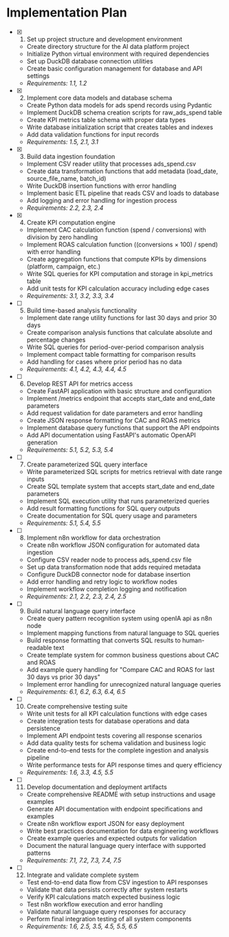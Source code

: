 # Implementation Plan

- [x] 1. Set up project structure and development environment





  - Create directory structure for the AI data platform project
  - Initialize Python virtual environment with required dependencies
  - Set up DuckDB database connection utilities
  - Create basic configuration management for database and API settings
  - _Requirements: 1.1, 1.2_

- [x] 2. Implement core data models and database schema





  - Create Python data models for ads spend records using Pydantic
  - Implement DuckDB schema creation scripts for raw_ads_spend table
  - Create KPI metrics table schema with proper data types
  - Write database initialization script that creates tables and indexes
  - Add data validation functions for input records
  - _Requirements: 1.5, 2.1, 3.1_

- [x] 3. Build data ingestion foundation





  - Implement CSV reader utility that processes ads_spend.csv
  - Create data transformation functions that add metadata (load_date, source_file_name, batch_id)
  - Write DuckDB insertion functions with error handling
  - Implement basic ETL pipeline that reads CSV and loads to database
  - Add logging and error handling for ingestion process
  - _Requirements: 2.2, 2.3, 2.4_

- [x] 4. Create KPI computation engine





  - Implement CAC calculation function (spend / conversions) with division by zero handling
  - Implement ROAS calculation function ((conversions × 100) / spend) with error handling
  - Create aggregation functions that compute KPIs by dimensions (platform, campaign, etc.)
  - Write SQL queries for KPI computation and storage in kpi_metrics table
  - Add unit tests for KPI calculation accuracy including edge cases
  - _Requirements: 3.1, 3.2, 3.3, 3.4_

- [ ] 5. Build time-based analysis functionality
  - Implement date range utility functions for last 30 days and prior 30 days
  - Create comparison analysis functions that calculate absolute and percentage changes
  - Write SQL queries for period-over-period comparison analysis
  - Implement compact table formatting for comparison results
  - Add handling for cases where prior period has no data
  - _Requirements: 4.1, 4.2, 4.3, 4.4, 4.5_

- [ ] 6. Develop REST API for metrics access
  - Create FastAPI application with basic structure and configuration
  - Implement /metrics endpoint that accepts start_date and end_date parameters
  - Add request validation for date parameters and error handling
  - Create JSON response formatting for CAC and ROAS metrics
  - Implement database query functions that support the API endpoints
  - Add API documentation using FastAPI's automatic OpenAPI generation
  - _Requirements: 5.1, 5.2, 5.3, 5.4_

- [ ] 7. Create parameterized SQL query interface
  - Write parameterized SQL scripts for metrics retrieval with date range inputs
  - Create SQL template system that accepts start_date and end_date parameters
  - Implement SQL execution utility that runs parameterized queries
  - Add result formatting functions for SQL query outputs
  - Create documentation for SQL query usage and parameters
  - _Requirements: 5.1, 5.4, 5.5_

- [ ] 8. Implement n8n workflow for data orchestration
  - Create n8n workflow JSON configuration for automated data ingestion
  - Configure CSV reader node to process ads_spend.csv file
  - Set up data transformation node that adds required metadata
  - Configure DuckDB connector node for database insertion
  - Add error handling and retry logic to workflow nodes
  - Implement workflow completion logging and notification
  - _Requirements: 2.1, 2.2, 2.3, 2.4, 2.5_

- [ ] 9. Build natural language query interface
  - Create query pattern recognition system using openIA api as n8n node 
  - Implement mapping functions from natural language to SQL queries
  - Build response formatting that converts SQL results to human-readable text
  - Create template system for common business questions about CAC and ROAS
  - Add example query handling for "Compare CAC and ROAS for last 30 days vs prior 30 days"
  - Implement error handling for unrecognized natural language queries
  - _Requirements: 6.1, 6.2, 6.3, 6.4, 6.5_

- [ ] 10. Create comprehensive testing suite
  - Write unit tests for all KPI calculation functions with edge cases
  - Create integration tests for database operations and data persistence
  - Implement API endpoint tests covering all response scenarios
  - Add data quality tests for schema validation and business logic
  - Create end-to-end tests for the complete ingestion and analysis pipeline
  - Write performance tests for API response times and query efficiency
  - _Requirements: 1.6, 3.3, 4.5, 5.5_

- [ ] 11. Develop documentation and deployment artifacts
  - Create comprehensive README with setup instructions and usage examples
  - Generate API documentation with endpoint specifications and examples
  - Create n8n workflow export JSON for easy deployment
  - Write best practices documentation for data engineering workflows
  - Create example queries and expected outputs for validation
  - Document the natural language query interface with supported patterns
  - _Requirements: 7.1, 7.2, 7.3, 7.4, 7.5_

- [ ] 12. Integrate and validate complete system
  - Test end-to-end data flow from CSV ingestion to API responses
  - Validate that data persists correctly after system restarts
  - Verify KPI calculations match expected business logic
  - Test n8n workflow execution and error handling
  - Validate natural language query responses for accuracy
  - Perform final integration testing of all system components
  - _Requirements: 1.6, 2.5, 3.5, 4.5, 5.5, 6.5_